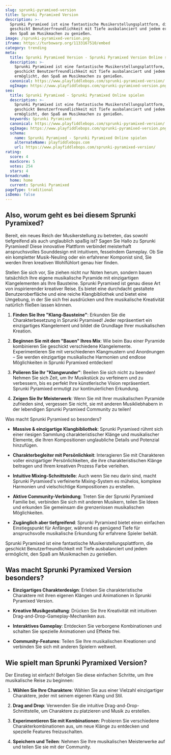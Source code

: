 ```yaml
---
slug: sprunki-pyramixed-version
title: Sprunki Pyramixed Version
description: >-
  Sprunki Pyramixed ist eine fantastische Musikerstellungsplattform, die
  geschickt Benutzerfreundlichkeit mit Tiefe ausbalanciert und jedem ermöglicht,
  den Spaß am Musikmachen zu genießen.
image: /sprunki-pyramixed-version.png
iframe: https://turbowarp.org/1133167510/embed
category: trending
meta:
  title: Sprunki Pyramixed Version - Sprunki Pyramixed Version Online spielen
  description: >-
    Sprunki Pyramixed ist eine fantastische Musikerstellungsplattform, die
    geschickt Benutzerfreundlichkeit mit Tiefe ausbalanciert und jedem
    ermöglicht, den Spaß am Musikmachen zu genießen.
  canonical: https://www.playfiddlebops.com/sprunki-pyramixed-version/
  ogImage: https://www.playfiddlebops.com/sprunki-pyramixed-version.png
seo:
  title: Sprunki Pyramixed - Sprunki Pyramixed Online spielen
  description: >-
    Sprunki Pyramixed ist eine fantastische Musikerstellungsplattform, die
    geschickt Benutzerfreundlichkeit mit Tiefe ausbalanciert und jedem
    ermöglicht, den Spaß am Musikmachen zu genießen.
  keywords: Sprunki Pyramixed
  canonical: https://www.playfiddlebops.com/sprunki-pyramixed-version/
  ogImage: https://www.playfiddlebops.com/sprunki-pyramixed-version.png
  schema:
    name: Sprunki Pyramixed - Sprunki Pyramixed Online spielen
    alternateName: playfiddlebops.com
    url: https://www.playfiddlebops.com/sprunki-pyramixed-version/
rating:
  score: 4
  maxScore: 5
  votes: 254
  stars: 4
breadcrumb:
  home: home
  current: Sprunki Pyramixed
pageType: traditional
isDemo: false
---
```


## Also, worum geht es bei diesem Sprunki Pyramixed?

Bereit, ein neues Reich der Musikerstellung zu betreten, das sowohl tiefgreifend als auch unglaublich spaßig ist? Sagen Sie Hallo zu Sprunki Pyramixed! Diese innovative Plattform verbindet meisterhaft anspruchsvolles Sounddesign mit intuitivem, fesselndem Gameplay. Ob Sie ein kompletter Musik-Neuling oder ein erfahrener Komponist sind, Sie werden Ihren kreativen Wohlfühlort genau hier finden.

Stellen Sie sich vor, Sie ziehen nicht nur Noten herum, sondern bauen tatsächlich Ihre eigene musikalische Pyramide mit einzigartigen Klangelementen als Ihre Bausteine. Sprunki Pyramixed ist genau diese Art von inspirierender kreativer Reise. Es bietet eine durchdacht gestaltete Benutzeroberfläche und eine reiche Klangbibliothek und bietet eine Umgebung, in der Sie sich frei ausdrücken und Ihre musikalische Kreativität natürlich fließen lassen können.

1. **Finden Sie Ihre "Klang-Bausteine"**: Erkunden Sie die Charakterbesetzung in Sprunki Pyramixed! Jeder repräsentiert ein einzigartiges Klangelement und bildet die Grundlage Ihrer musikalischen Kreation.

1. **Beginnen Sie mit dem "Bauen" Ihres Mix**: Wie beim Bau einer Pyramide kombinieren Sie geschickt verschiedene Klangelemente. Experimentieren Sie mit verschiedenen Klangmustern und Anordnungen – Sie werden einzigartige musikalische Harmonien und endlose Möglichkeiten in Sprunki Pyramixed entdecken!

1. **Polieren Sie Ihr "Klangwunder"**: Beeilen Sie sich nicht zu beenden! Nehmen Sie sich Zeit, um Ihr Musikstück zu verfeinern und zu verbessern, bis es perfekt Ihre künstlerische Vision repräsentiert. Sprunki Pyramixed ermutigt zur kontinuierlichen Erkundung.

1. **Zeigen Sie Ihr Meisterwerk**: Wenn Sie mit Ihrer musikalischen Pyramide zufrieden sind, vergessen Sie nicht, sie mit anderen Musikliebhabern in der lebendigen Sprunki Pyramixed Community zu teilen!

Was macht Sprunki Pyramixed so besonders?

- **Massive & einzigartige Klangbibliothek**: Sprunki Pyramixed rühmt sich einer riesigen Sammlung charakteristischer Klänge und musikalischer Elemente, die Ihren Kompositionen unglaubliche Details und Potenzial hinzufügen.

- **Charakterbegleiter mit Persönlichkeit**: Interagieren Sie mit Charakteren voller einzigartiger Persönlichkeiten, die ihre charakteristischen Klänge beitragen und Ihrem kreativen Prozess Farbe verleihen.

- **Intuitive Mixing-Schnittstelle**: Auch wenn Sie neu darin sind, macht Sprunki Pyramixed's verfeinerte Mixing-System es mühelos, komplexe Harmonien und vielschichtige Kompositionen zu erstellen.

- **Aktive Community-Verbindung**: Treten Sie der Sprunki Pyramixed Familie bei, verbinden Sie sich mit anderen Musikern, teilen Sie Ideen und erkunden Sie gemeinsam die grenzenlosen musikalischen Möglichkeiten.

- **Zugänglich aber tiefgreifend**: Sprunki Pyramixed bietet einen einfachen Einstiegspunkt für Anfänger, während es genügend Tiefe für anspruchsvolle musikalische Erkundung für erfahrene Spieler behält.

Sprunki Pyramixed ist eine fantastische Musikerstellungsplattform, die geschickt Benutzerfreundlichkeit mit Tiefe ausbalanciert und jedem ermöglicht, den Spaß am Musikmachen zu genießen.

## Was macht Sprunki Pyramixed Version besonders?

- **Einzigartiges Charakterdesign**: Erleben Sie charakteristische Charaktere mit ihren eigenen Klängen und Animationen in Sprunki Pyramixed Version.

- **Kreative Musikgestaltung**: Drücken Sie Ihre Kreativität mit intuitiven Drag-and-Drop-Gameplay-Mechaniken aus.

- **Interaktives Gameplay**: Entdecken Sie verborgene Kombinationen und schalten Sie spezielle Animationen und Effekte frei.

- **Community-Features**: Teilen Sie Ihre musikalischen Kreationen und verbinden Sie sich mit anderen Spielern weltweit.

## Wie spielt man Sprunki Pyramixed Version?

Der Einstieg ist einfach! Befolgen Sie diese einfachen Schritte, um Ihre musikalische Reise zu beginnen:

1. **Wählen Sie Ihre Charaktere**: Wählen Sie aus einer Vielzahl einzigartiger Charaktere, jeder mit seinem eigenen Klang und Stil.

1. **Drag and Drop**: Verwenden Sie die intuitive Drag-and-Drop-Schnittstelle, um Charaktere zu platzieren und Musik zu erstellen.

1. **Experimentieren Sie mit Kombinationen**: Probieren Sie verschiedene Charakterkombinationen aus, um neue Klänge zu entdecken und spezielle Features freizuschalten.

1. **Speichern und Teilen**: Nehmen Sie Ihre musikalischen Meisterwerke auf und teilen Sie sie mit der Community.
